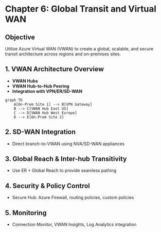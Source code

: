 
# Chapter 6: Global Transit and Virtual WAN

## Objective

Utilize Azure Virtual WAN (VWAN) to create a global, scalable, and secure transit architecture across regions and on-premises sites.

## 1. VWAN Architecture Overview

- **VWAN Hubs**
- **VWAN Hub-to-Hub Peering**
- **Integration with VPN/ER/SD-WAN**

```mermaid
graph TD
    A[On-Prem Site 1] --> B[VPN Gateway]
    B --> C[VWAN Hub East US]
    C --> D[VWAN Hub West Europe]
    D --> E[On-Prem Site 2]
```

## 2. SD-WAN Integration

- Direct branch-to-VWAN using NVA/SD-WAN appliances

## 3. Global Reach & Inter-hub Transitivity

- Use ER + Global Reach to provide seamless pathing

## 4. Security & Policy Control

- Secure Hub: Azure Firewall, routing policies, custom policies

## 5. Monitoring

- Connection Monitor, VWAN Insights, Log Analytics integration

